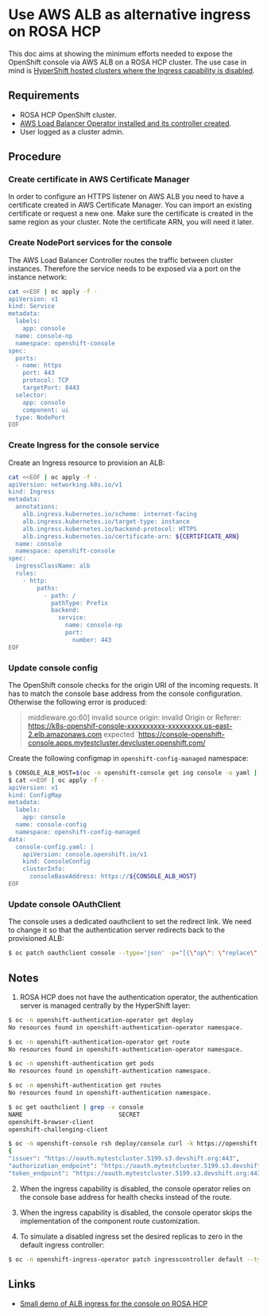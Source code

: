 # Use AWS ALB as alternative ingress on ROSA HCP

This doc aims at showing the minimum efforts needed to expose the OpenShift console via AWS ALB on a ROSA HCP cluster.
The use case in mind is [HyperShift hosted clusters where the Ingress capability is disabled](https://github.com/openshift/enhancements/pull/1415).

## Requirements

- ROSA HCP OpenShift cluster.
- [AWS Load Balancer Operator installed and its controller created](https://docs.openshift.com/rosa/networking/aws-load-balancer-operator.html).
- User logged as a cluster admin.

## Procedure

### Create certificate in AWS Certificate Manager

In order to configure an HTTPS listener on AWS ALB you need to have a certificate created in AWS Certificate Manager.
You can import an existing certificate or request a new one. Make sure the certificate is created in the same region as your cluster.
Note the certificate ARN, you will need it later.

### Create NodePort services for the console

The AWS Load Balancer Controller routes the traffic between cluster instances.
Therefore the service needs to be exposed via a port on the instance network:
```bash
cat <<EOF | oc apply -f -
apiVersion: v1
kind: Service
metadata:
  labels:
    app: console
  name: console-np
  namespace: openshift-console
spec:
  ports:
  - name: https
    port: 443
    protocol: TCP
    targetPort: 8443
  selector:
    app: console
    component: ui
  type: NodePort
EOF
```

### Create Ingress for the console service

Create an Ingress resource to provision an ALB:
```bash
cat <<EOF | oc apply -f -
apiVersion: networking.k8s.io/v1
kind: Ingress
metadata:
  annotations:
    alb.ingress.kubernetes.io/scheme: internet-facing
    alb.ingress.kubernetes.io/target-type: instance
    alb.ingress.kubernetes.io/backend-protocol: HTTPS
    alb.ingress.kubernetes.io/certificate-arn: ${CERTIFICATE_ARN}
  name: console
  namespace: openshift-console
spec:
  ingressClassName: alb
  rules:
    - http:
        paths:
          - path: /
            pathType: Prefix
            backend:
              service:
                name: console-np
                port:
                  number: 443
EOF
```

### Update console config

The OpenShift console checks for the origin URI of the incoming requests. It has to match the console base address from the console configuration.
Otherwise the following error is produced:

> middleware.go:60] invalid source origin: invalid Origin or Referer: https://k8s-openshif-console-xxxxxxxxxx-xxxxxxxxx.us-east-2.elb.amazonaws.com expected `https://console-openshift-console.apps.mytestcluster.devcluster.openshift.com/

Create the following configmap in `openshift-config-managed` namespace:
```bash
$ CONSOLE_ALB_HOST=$(oc -n openshift-console get ing console -o yaml | yq .status.loadBalancer.ingress[0].hostname)
$ cat <<EOF | oc apply -f -
apiVersion: v1
kind: ConfigMap
metadata:
  labels:
    app: console
  name: console-config
  namespace: openshift-config-managed
data:
  console-config.yaml: |
    apiVersion: console.openshift.io/v1
    kind: ConsoleConfig
    clusterInfo:
      consoleBaseAddress: https://${CONSOLE_ALB_HOST}
EOF
```

### Update console OAuthClient

The console uses a dedicated oauthclient to set the redirect link. We need to change it so that the authentication server redirects back to the provisioned ALB:
```bash
$ oc patch oauthclient console --type='json' -p="[{\"op\": \"replace\", \"path\": \"/redirectURIs/0\", \"value\":\"https://${CONSOLE_ALB_HOST}/auth/callback\"}]"
```
## Notes

1. ROSA HCP does not have the authentication operator, the authentication server is managed centrally by the HyperShift layer:
```bash
$ oc -n openshift-authentication-operator get deploy
No resources found in openshift-authentication-operator namespace.

$ oc -n openshift-authentication-operator get route
No resources found in openshift-authentication-operator namespace.

$ oc -n openshift-authentication get pods
No resources found in openshift-authentication namespace.

$ oc -n openshift-authentication get routes
No resources found in openshift-authentication namespace.

$ oc get oauthclient | grep -v console
NAME                           SECRET                                        WWW-CHALLENGE   TOKEN-MAX-AGE   REDIRECT URIS
openshift-browser-client                                                     false           default         https://oauth.mytestcluster.5199.s3.devshift.org:443/oauth/token/display
openshift-challenging-client                                                 true            default         https://oauth.mytestcluster.5199.s3.devshift.org:443/oauth/token/implicit

$ oc -n openshift-console rsh deploy/console curl -k https://openshift.default.svc/.well-known/oauth-authorization-server
{
"issuer": "https://oauth.mytestcluster.5199.s3.devshift.org:443",
"authorization_endpoint": "https://oauth.mytestcluster.5199.s3.devshift.org:443/oauth/authorize",
"token_endpoint": "https://oauth.mytestcluster.5199.s3.devshift.org:443/oauth/token",
```

2. When the ingress capability is disabled, the console operator relies on the console base address for health checks instead of the route.

3. When the ingress capability is disabled, the console operator skips the implementation of the component route customization.

4. To simulate a disabled ingress set the desired replicas to zero in the default ingress controller:
```bash
$ oc -n openshift-ingress-operator patch ingresscontroller default --type='json' -p='[{"op": "replace", "path": "/spec/replicas", "value":0}]'
```

## Links
- [Small demo of ALB ingress for the console on ROSA HCP](https://drive.google.com/file/d/1uWZgFbSeZTlDzlFyPW7QcH-625JsbSbw/view)
